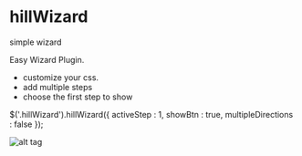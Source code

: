 # hillWizard
simple wizard

Easy Wizard Plugin.
- customize your css.
- add multiple steps
- choose the first step to show


$('.hillWizard').hillWizard({
    activeStep : 1,
    showBtn : true, 
    multipleDirections : false
});


![alt tag](https://s-media-cache-ak0.pinimg.com/originals/a6/fb/40/a6fb40c391d2408fc55e828b951a7b71.png)
